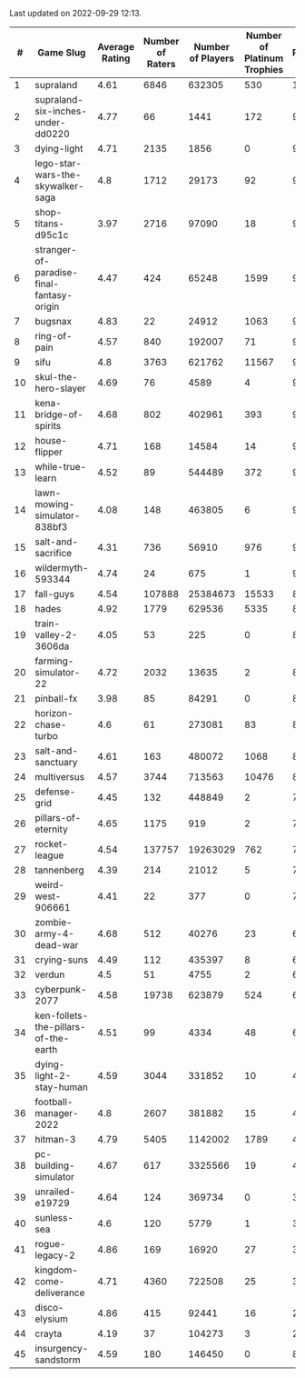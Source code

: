 Last updated on 2022-09-29 12:13.


|#|Game Slug|Average Rating|Number of Raters|Number of Players|Number of Platinum Trophies|Max Rarity (%)|
|---|---|---|---|---|---|---|
|1|supraland|4.61|6846|632305|530|100|
|2|supraland-six-inches-under-dd0220|4.77|66|1441|172|99|
|3|dying-light|4.71|2135|1856|0|98|
|4|lego-star-wars-the-skywalker-saga|4.8|1712|29173|92|98|
|5|shop-titans-d95c1c|3.97|2716|97090|18|98|
|6|stranger-of-paradise-final-fantasy-origin|4.47|424|65248|1599|98|
|7|bugsnax|4.83|22|24912|1063|97|
|8|ring-of-pain|4.57|840|192007|71|97|
|9|sifu|4.8|3763|621762|11567|96|
|10|skul-the-hero-slayer|4.69|76|4589|4|96|
|11|kena-bridge-of-spirits|4.68|802|402961|393|94|
|12|house-flipper|4.71|168|14584|14|93|
|13|while-true-learn|4.52|89|544489|372|93|
|14|lawn-mowing-simulator-838bf3|4.08|148|463805|6|92|
|15|salt-and-sacrifice|4.31|736|56910|976|91|
|16|wildermyth-593344|4.74|24|675|1|91|
|17|fall-guys|4.54|107888|25384673|15533|89|
|18|hades|4.92|1779|629536|5335|89|
|19|train-valley-2-3606da|4.05|53|225|0|89|
|20|farming-simulator-22|4.72|2032|13635|2|86|
|21|pinball-fx|3.98|85|84291|0|86|
|22|horizon-chase-turbo|4.6|61|273081|83|83|
|23|salt-and-sanctuary|4.61|163|480072|1068|83|
|24|multiversus|4.57|3744|713563|10476|82|
|25|defense-grid|4.45|132|448849|2|79|
|26|pillars-of-eternity|4.65|1175|919|2|79|
|27|rocket-league|4.54|137757|19263029|762|74|
|28|tannenberg|4.39|214|21012|5|74|
|29|weird-west-906661|4.41|22|377|0|72|
|30|zombie-army-4-dead-war|4.68|512|40276|23|66|
|31|crying-suns|4.49|112|435397|8|65|
|32|verdun|4.5|51|4755|2|63|
|33|cyberpunk-2077|4.58|19738|623879|524|60|
|34|ken-follets-the-pillars-of-the-earth|4.51|99|4334|48|60|
|35|dying-light-2-stay-human|4.59|3044|331852|10|48|
|36|football-manager-2022|4.8|2607|381882|15|48|
|37|hitman-3|4.79|5405|1142002|1789|48|
|38|pc-building-simulator|4.67|617|3325566|19|47|
|39|unrailed-e19729|4.64|124|369734|0|39|
|40|sunless-sea|4.6|120|5779|1|38|
|41|rogue-legacy-2|4.86|169|16920|27|36|
|42|kingdom-come-deliverance|4.71|4360|722508|25|30|
|43|disco-elysium|4.86|415|92441|16|28|
|44|crayta|4.19|37|104273|3|22|
|45|insurgency-sandstorm|4.59|180|146450|0|8|
